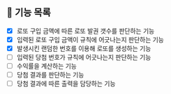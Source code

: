 ## 🚀 기능 목록
- [x] 로또 구입 금액에 따른 로또 발권 갯수를 판단하는 기능
- [x] 입력된 로또 구입 금액이 규칙에 어긋나는지 판단하는 기능
- [x] 발생시킨 랜덤한 번호를 이용해 로또를 생성하는 기능
- [ ] 입력된 당첨 번호가 규칙에 어긋나는지 판단하는 기능
- [ ] 수익률을 계산하는 기능
- [ ] 당첨 결과를 판단하는 기능
- [ ] 당첨 결과에 따른 출력을 담당하는 기능
